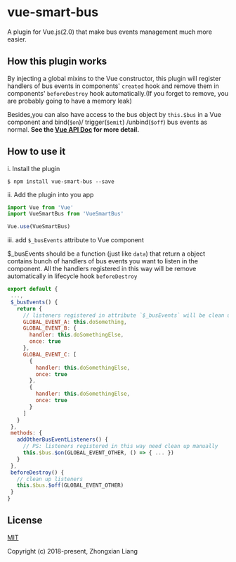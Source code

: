 # vue-smart-bus

A plugin for Vue.js(2.0) that make bus events management much more easier.

## How this plugin works

By injecting a global mixins to the Vue constructor, this plugin will register
handlers of bus events in components'
`created` hook and remove them in components' `beforeDestroy`
hook automatically.(If you forget to remove, you are probably
going to have a memory leak)

Besides,you can also have access to the bus object by `this.$bus` in a Vue component and bind(`$on`)/ trigger(`$emit`) /unbind(`$off`) bus events as normal.
**See the [Vue API Doc](https://vuejs.org/v2/api/#Instance-Methods-Events) for more detail.**

## How to use it

i. Install the plugin

```
$ npm install vue-smart-bus --save
```

ii. Add the plugin into you app

```js
import Vue from 'Vue'
import VueSmartBus from 'VueSmartBus'

Vue.use(VueSmartBus)
```

iii. add `$_busEvents` attribute to Vue component

$_busEvents should be a function (just like `data`) that
return a object contains bunch of handlers of bus events
you want to listen in the component. All the handlers registered in this way will be remove automatically in lifecycle hook `beforeDestroy`

```js
export default {
 ...,
 $_busEvents() {
   return {
     // listeners registered in attribute `$_busEvents` will be clean up automatically
     GLOBAL_EVENT_A: this.doSomething,
     GLOBAL_EVENT_B: {
       handler: this.doSomethingElse,
       once: true
     },
     GLOBAL_EVENT_C: [
       {
         handler: this.doSomethingElse,
         once: true
       },
       {
         handler: this.doSomethingElse,
         once: true
       }
     ]
   }
 },
 methods: {
   addOtherBusEventListeners() {
     // PS: listeners registered in this way need clean up manually
     this.$bus.$on(GLOBAL_EVENT_OTHER, () => { ... })
   }
 },
 beforeDestroy() {
   // clean up listeners
   this.$bus.$off(GLOBAL_EVENT_OTHER)
 }
}
```

## License

[MIT](https://opensource.org/licenses/MIT)

Copyright (c) 2018-present, Zhongxian Liang
